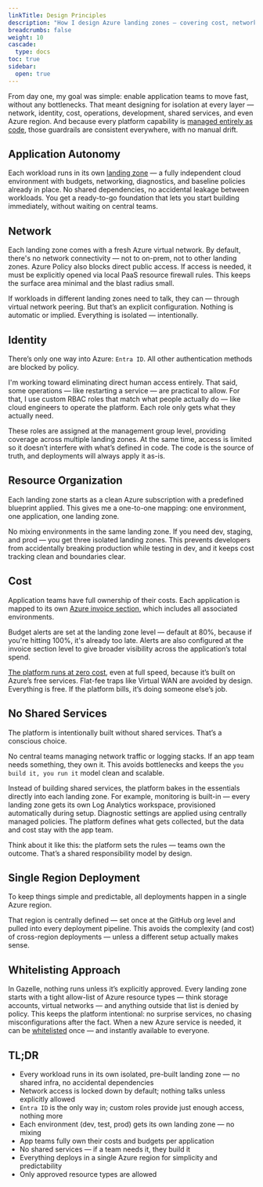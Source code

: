```yaml
---
linkTitle: Design Principles
description: "How I design Azure landing zones — covering cost, network, identity, and monitoring for autonomous teams at zero platform cost"
breadcrumbs: false
weight: 10
cascade:
  type: docs  
toc: true
sidebar:
  open: true
---
```


From day one, my goal was simple: enable application teams to move fast, without any bottlenecks. That meant designing for isolation at every layer — network, identity, cost, operations, development, shared services, and even Azure region. And because every platform capability is [managed entirely as code](/docs/platform-as-code/), those guardrails are consistent everywhere, with no manual drift.

## Application Autonomy

Each workload runs in its own [landing zone](/docs/landing-zone/) — a fully independent cloud environment with budgets, networking, diagnostics, and baseline policies already in place. No shared dependencies, no accidental leakage between workloads. You get a ready-to-go foundation that lets you start building immediately, without waiting on central teams.

## Network

Each landing zone comes with a fresh Azure virtual network. By default, there's no network connectivity — not to on-prem, not to other landing zones. Azure Policy also blocks direct public access. If access is needed, it must be explicitly opened via local PaaS resource firewall rules. This keeps the surface area minimal and the blast radius small.

If workloads in different landing zones need to talk, they can — through virtual network peering. But that’s an explicit configuration. Nothing is automatic or implied. Everything is isolated — intentionally.

## Identity

There’s only one way into Azure: `Entra ID`. All other authentication methods are blocked by policy.

I'm working toward eliminating direct human access entirely. That said, some operations — like restarting a service — are practical to allow. For that, I use custom RBAC roles that match what people actually do — like cloud engineers to operate the platform. Each role only gets what they actually need.

These roles are assigned at the management group level, providing coverage across multiple landing zones. At the same time, access is limited so it doesn’t interfere with what’s defined in code. The code is the source of truth, and deployments will always apply it as-is.

## Resource Organization

Each landing zone starts as a clean Azure subscription with a predefined blueprint applied. This gives me a one-to-one mapping: one environment, one application, one landing zone.

No mixing environments in the same landing zone. If you need dev, staging, and prod — you get three isolated landing zones. This prevents developers from accidentally breaking production while testing in dev, and it keeps cost tracking clean and boundaries clear.

## Cost

Application teams have full ownership of their costs. Each application is mapped to its own [Azure invoice section](https://learn.microsoft.com/en-us/azure/cost-management-billing/manage/mca-section-invoice), which includes all associated environments.

Budget alerts are set at the landing zone level — default at 80%, because if you're hitting 100%, it's already too late. Alerts are also configured at the invoice section level to give broader visibility across the application’s total spend.

[The platform runs at zero cost](/docs/design-principles/cost-efficiency/), even at full speed, because it’s built on Azure’s free services. Flat-fee traps like Virtual WAN are avoided by design. Everything is free. If the platform bills, it’s doing someone else’s job.

## No Shared Services

The platform is intentionally built without shared services. That’s a conscious choice.

No central teams managing network traffic or logging stacks. If an app team needs something, they own it. This avoids bottlenecks and keeps the `you build it, you run it` model clean and scalable.

Instead of building shared services, the platform bakes in the essentials directly into each landing zone. For example, monitoring is built-in — every landing zone gets its own Log Analytics workspace, provisioned automatically during setup. Diagnostic settings are applied using centrally managed policies. The platform defines what gets collected, but the data and cost stay with the app team.

Think about it like this: the platform sets the rules — teams own the outcome. That’s a shared responsibility model by design.

## Single Region Deployment

To keep things simple and predictable, all deployments happen in a single Azure region.

That region is centrally defined — set once at the GitHub org level and pulled into every deployment pipeline. This avoids the complexity (and cost) of cross-region deployments — unless a different setup actually makes sense.

## Whitelisting Approach

In Gazelle, nothing runs unless it’s explicitly approved. Every landing zone starts with a tight allow-list of Azure resource types — think storage accounts, virtual networks — and anything outside that list is denied by policy. This keeps the platform intentional: no surprise services, no chasing misconfigurations after the fact. When a new Azure service is needed, it can be [whitelisted](/Docs/Design-Principles/whitelisting) once — and instantly available to everyone.

## TL;DR

- Every workload runs in its own isolated, pre-built landing zone — no shared infra, no accidental dependencies
- Network access is locked down by default; nothing talks unless explicitly allowed
- `Entra ID` is the only way in; custom roles provide just enough access, nothing more
- Each environment (dev, test, prod) gets its own landing zone — no mixing
- App teams fully own their costs and budgets per application
- No shared services — if a team needs it, they build it
- Everything deploys in a single Azure region for simplicity and predictability
- Only approved resource types are allowed
